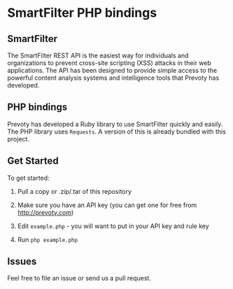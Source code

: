 # SmartFilter PHP bindings

## SmartFilter

The SmartFilter REST API is the easiest way for individuals and organizations to prevent cross-site scripting (XSS) attacks in their web applications. The API has been designed to provide simple access to the powerful content analysis systems and intelligence tools that Prevoty has developed.

## PHP bindings

Prevoty has developed a Ruby library to use SmartFilter quickly and easily. The PHP library uses `Requests`. A version of this is already bundled with this project.

## Get Started

To get started:

1) Pull a copy or .zip/.tar of this repository

2) Make sure you have an API key (you can get one for free from http://prevoty.com)

3) Edit `example.php` - you will want to put in your API key and rule key

4) Run `php example.php`

## Issues

Feel free to file an issue or send us a pull request. 
